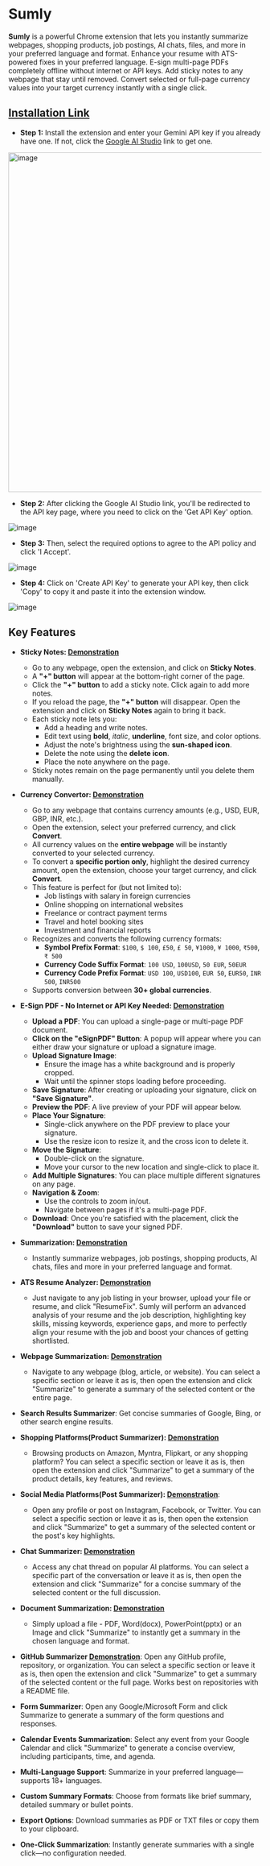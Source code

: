 # Sumly
**Sumly** is a powerful Chrome extension that lets you instantly summarize webpages, shopping products, job postings, AI chats, files, and more in your preferred language and format. Enhance your resume with ATS-powered fixes in your preferred language. E-sign multi-page PDFs completely offline without internet or API keys. Add sticky notes to any webpage that stay until removed. Convert selected or full-page currency values into your target currency instantly with a single click.

## [Installation Link](https://chromewebstore.google.com/detail/honfjipamlobaeefcpggckeghjpolmjj?utm_source=item-share-cb)
- **Step 1:** Install the extension and enter your Gemini API key if you already have one. If not, click the [Google AI Studio](https://aistudio.google.com/app/apikey) link to get one.
  
<img width="1101" height="674" alt="image" src="https://github.com/user-attachments/assets/2829d61d-c56a-4bb9-b059-bd73b11a7d0a" />

- **Step 2:** After clicking the Google AI Studio link, you'll be redirected to the API key page, where you need to click on the 'Get API Key' option.
  
![image](https://github.com/user-attachments/assets/690a1e9c-13b9-4c16-b0a9-ab904752fcdd)
  
- **Step 3:** Then, select the required options to agree to the API policy and click 'I Accept'.
  
![image](https://github.com/user-attachments/assets/040d4ce5-7396-44bd-b4b8-576475fe018a)
  
- **Step 4:** Click on 'Create API Key' to generate your API key, then click 'Copy' to copy it and paste it into the extension window.
  
![image](https://github.com/user-attachments/assets/f36d9038-7716-4f77-b14a-c55276eb7635)

## Key Features
- **Sticky Notes: [Demonstration](https://prabhavdev.me/sumly/sticky-notes)**
  - Go to any webpage, open the extension, and click on **Sticky Notes**.
  - A **"+" button** will appear at the bottom-right corner of the page.
  - Click the **"+" button** to add a sticky note. Click again to add more notes.
  - If you reload the page, the **"+" button** will disappear. Open the extension and click on **Sticky Notes** again to bring it back.
  - Each sticky note lets you:
    - Add a heading and write notes.
    - Edit text using **bold**, *italic*, **underline**, font size, and color options.
    - Adjust the note's brightness using the **sun-shaped icon**.
    - Delete the note using the **delete icon**.
    - Place the note anywhere on the page.
  - Sticky notes remain on the page permanently until you delete them manually.

- **Currency Convertor: [Demonstration](https://prabhavdev.me/sumly/currency-convertor)**
  - Go to any webpage that contains currency amounts (e.g., USD, EUR, GBP, INR, etc.).
  - Open the extension, select your preferred currency, and click **Convert**.
  - All currency values on the **entire webpage** will be instantly converted to your selected currency.
  - To convert a **specific portion only**, highlight the desired currency amount, open the extension, choose your target currency, and click **Convert**.
  - This feature is perfect for (but not limited to):
    - Job listings with salary in foreign currencies
    - Online shopping on international websites
    - Freelance or contract payment terms
    - Travel and hotel booking sites
    - Investment and financial reports
  - Recognizes and converts the following currency formats:
    - **Symbol Prefix Format**: `$100`, `$ 100`, `£50`, `£ 50`, `¥1000`, `¥ 1000`, `₹500`, `₹ 500`
    - **Currency Code Suffix Format**: `100 USD`, `100USD`, `50 EUR`, `50EUR`
    - **Currency Code Prefix Format**: `USD 100`, `USD100`, `EUR 50`, `EUR50`, `INR 500`, `INR500`
  - Supports conversion between **30+ global currencies**.

- **E-Sign PDF - No Internet or API Key Needed: [Demonstration](https://prabhavdev.me/sumly/esignPdf)**
  - **Upload a PDF**: You can upload a single-page or multi-page PDF document.
  - **Click on the "eSignPDF" Button**: A popup will appear where you can either draw your signature or upload a signature image.
  - **Upload Signature Image**:
    - Ensure the image has a white background and is properly cropped.
    - Wait until the spinner stops loading before proceeding.
  - **Save Signature**: After creating or uploading your signature, click on **"Save Signature"**.
  - **Preview the PDF**: A live preview of your PDF will appear below.
  - **Place Your Signature**:
    - Single-click anywhere on the PDF preview to place your signature.
    - Use the resize icon to resize it, and the cross icon to delete it.
  - **Move the Signature**:
    - Double-click on the signature.
    - Move your cursor to the new location and single-click to place it.
  - **Add Multiple Signatures**: You can place multiple different signatures on any page.
  - **Navigation & Zoom**:
    - Use the controls to zoom in/out.
    - Navigate between pages if it's a multi-page PDF.
  - **Download**: Once you're satisfied with the placement, click the **"Download"** button to save your signed PDF.
 
- **Summarization: [Demonstration](https://prabhavdev.me/sumly/summarize)**
  - Instantly summarize webpages, job postings, shopping products, AI chats, files and more in your preferred language and format.

- **ATS Resume Analyzer: [Demonstration](https://prabhavdev.me/sumly/summarize)**
  - Just navigate to any job listing in your browser, upload your file or resume, and click "ResumeFix". Sumly will perform an advanced analysis of your resume and the job description, highlighting key    skills, missing keywords, experience gaps, and more to perfectly align your resume with the job and boost your chances of getting shortlisted.

- **Webpage Summarization: [Demonstration](https://prabhavdev.me/sumly/web-pages)**
  - Navigate to any webpage (blog, article, or website). You can select a specific section or leave it as is, then open the extension and click "Summarize" to generate a summary of the selected content or the entire page.

- **Search Results Summarizer**: Get concise summaries of Google, Bing, or other search engine results.

- **Shopping Platforms(Product Summarizer): [Demonstration](https://prabhavdev.me/sumly/shopping-product)**
  - Browsing products on Amazon, Myntra, Flipkart, or any shopping platform? You can select a specific section or leave it as is, then open the extension and click "Summarize" to get a summary of the product details, key features, and reviews.

- **Social Media Platforms(Post Summarizer): [Demonstration](https://prabhavdev.me/sumly/social-media)**:
  -  Open any profile or post on Instagram, Facebook, or Twitter. You can select a specific section or leave it as is, then open the extension and click "Summarize" to get a summary of the selected content or the post's key highlights.
  
- **Chat Summarizer: [Demonstration](https://prabhavdev.me/sumly/ai-chats)**
  - Access any chat thread on popular AI platforms. You can select a specific part of the conversation or leave it as is, then open the extension and click "Summarize" for a concise summary of the selected content or the full discussion.

- **Document Summarization: [Demonstration](https://prabhavdev.me/sumly/documents)**
  - Simply upload a file - PDF, Word(docx), PowerPoint(pptx) or an Image and click "Summarize" to instantly get a summary in the chosen language and format.

- **GitHub Summarizer [Demonstration](https://prabhavdev.me/sumly/github)**: Open any GitHub profile, repository, or organization. You can select a specific section or leave it as is, then open the extension and click "Summarize" to get a summary of the selected content or the full page. Works best on repositories with a README file.
- **Form Summarizer**: Open any Google/Microsoft Form and click Summarize to generate a summary of the form questions and responses.
- **Calendar Events Summarization**: Select any event from your Google Calendar and click "Summarize" to generate a concise overview, including participants, time, and agenda.
- **Multi-Language Support**: Summarize in your preferred language—supports 18+ languages.
- **Custom Summary Formats**: Choose from formats like brief summary, detailed summary or bullet points.
- **Export Options**: Download summaries as PDF or TXT files or copy them to your clipboard.
- **One-Click Summarization**: Instantly generate summaries with a single click—no configuration needed.
